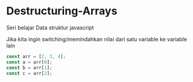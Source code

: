 # Destructuring-Arrays
Seri belajar Data struktur javascript  

Jika kita ingin switching/memindahkan nilai dari satu variable ke variable lain
```javascript
const arr = [2, 3, 4];
const a = arr[0];
const b = arr[1];
const c = arr[2];
```
